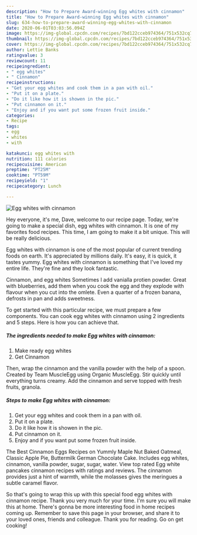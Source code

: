 ```yaml
---
description: "How to Prepare Award-winning Egg whites with cinnamon"
title: "How to Prepare Award-winning Egg whites with cinnamon"
slug: 634-how-to-prepare-award-winning-egg-whites-with-cinnamon
date: 2020-06-01T03:03:56.094Z
image: https://img-global.cpcdn.com/recipes/7bd122cceb974364/751x532cq70/egg-whites-with-cinnamon-recipe-main-photo.jpg
thumbnail: https://img-global.cpcdn.com/recipes/7bd122cceb974364/751x532cq70/egg-whites-with-cinnamon-recipe-main-photo.jpg
cover: https://img-global.cpcdn.com/recipes/7bd122cceb974364/751x532cq70/egg-whites-with-cinnamon-recipe-main-photo.jpg
author: Lettie Banks
ratingvalue: 3
reviewcount: 11
recipeingredient:
- " egg whites"
- " Cinnamon"
recipeinstructions:
- "Get your egg whites and cook them in a pan with oil."
- "Put it on a plate."
- "Do it like how it is showen in the pic."
- "Put cinnamon on it."
- "Enjoy and if you want put some frozen fruit inside."
categories:
- Recipe
tags:
- egg
- whites
- with

katakunci: egg whites with 
nutrition: 111 calories
recipecuisine: American
preptime: "PT25M"
cooktime: "PT59M"
recipeyield: "1"
recipecategory: Lunch

---
```



![Egg whites with cinnamon](https://img-global.cpcdn.com/recipes/7bd122cceb974364/751x532cq70/egg-whites-with-cinnamon-recipe-main-photo.jpg)

Hey everyone, it's me, Dave, welcome to our recipe page. Today, we're going to make a special dish, egg whites with cinnamon. It is one of my favorites food recipes. This time, I am going to make it a bit unique. This will be really delicious.

Egg whites with cinnamon is one of the most popular of current trending foods on earth. It's appreciated by millions daily. It's easy, it is quick, it tastes yummy. Egg whites with cinnamon is something that I've loved my entire life. They're fine and they look fantastic.

Cinnamon, and egg whites Sometimes I add vanialla protien powder. Great with blueberries, add them when you cook the egg and they explode with flavour when you cut into the omlete. Even a quarter of a frozen banana, defrosts in pan and adds sweetness.


To get started with this particular recipe, we must prepare a few components. You can cook egg whites with cinnamon using 2 ingredients and 5 steps. Here is how you can achieve that.

<!--inarticleads1-->

##### The ingredients needed to make Egg whites with cinnamon:

1. Make ready  egg whites
1. Get  Cinnamon


Then, wrap the cinnamon and the vanilla powder with the help of a spoon. Created by Team MuscleEgg using Organic MuscleEgg. Stir quickly until everything turns creamy. Add the cinnamon and serve topped with fresh fruits, granola. 

<!--inarticleads2-->

##### Steps to make Egg whites with cinnamon:

1. Get your egg whites and cook them in a pan with oil.
1. Put it on a plate.
1. Do it like how it is showen in the pic.
1. Put cinnamon on it.
1. Enjoy and if you want put some frozen fruit inside.


The Best Cinnamon Eggs Recipes on Yummly Maple Nut Baked Oatmeal, Classic Apple Pie, Buttermilk German Chocolate Cake. Includes egg whites, cinnamon, vanilla powder, sugar, sugar, water. View top rated Egg white pancakes cinnamon recipes with ratings and reviews. The cinnamon provides just a hint of warmth, while the molasses gives the meringues a subtle caramel flavor. 

So that's going to wrap this up with this special food egg whites with cinnamon recipe. Thank you very much for your time. I'm sure you will make this at home. There's gonna be more interesting food in home recipes coming up. Remember to save this page in your browser, and share it to your loved ones, friends and colleague. Thank you for reading. Go on get cooking!
